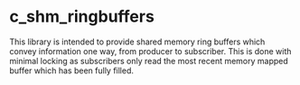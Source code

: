 c_shm_ringbuffers
=================

This library is intended to provide shared memory ring buffers which convey information one way, from producer to subscriber. This is done with minimal locking as subscribers only read the most recent memory mapped buffer which has been fully filled.
